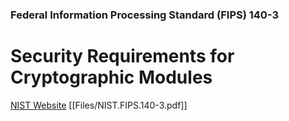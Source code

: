 ### Federal Information Processing Standard (FIPS) 140-3 

# Security Requirements for Cryptographic Modules

[NIST Website](https://csrc.nist.gov/publications/detail/fips/140/3/final)
[[Files/NIST.FIPS.140-3.pdf]]







